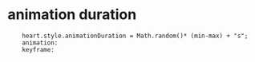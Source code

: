 # animation duration
```
    heart.style.animationDuration = Math.random()* (min-max) + "s";
    animation: 
    keyframe:

```